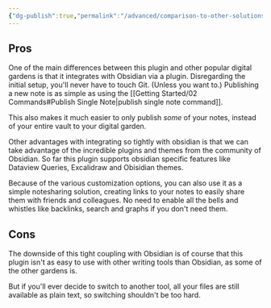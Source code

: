 ```yaml
---
{"dg-publish":true,"permalink":"/advanced/comparison-to-other-solutions/"}
---
```


## Pros
One of the main differences between this plugin and other popular digital gardens is that it integrates with Obsidian via a plugin. Disregarding the initial setup, you'll never have to touch Git. (Unless you want to.) Publishing a new note is as simple as using the [[Getting Started/02 Commands#Publish Single Note\|publish single note command]]. 

This also makes it much easier to only publish *some* of your notes, instead of your entire vault to your digital garden. 

Other advantages with integrating so tightly with obsidian is that we can take advantage of the incredible plugins and themes from the community of Obsidian. So far this plugin supports obsidian specific features like Dataview Queries, Excalidraw and Obisidian themes.

Because of the various customization options, you can also use it as a simple notesharing solution, creating links to your notes to easily share them with friends and colleagues. No need to enable all the bells and whistles like backlinks, search and graphs if you don't need them.

## Cons
The downside of this tight coupling with Obsidian is of course that this plugin isn't as easy to use with other writing tools than Obsidian, as some of the other gardens is. 

But if you'll ever decide to switch to another tool, all your files are still available as plain text, so switching shouldn't be too hard. 



